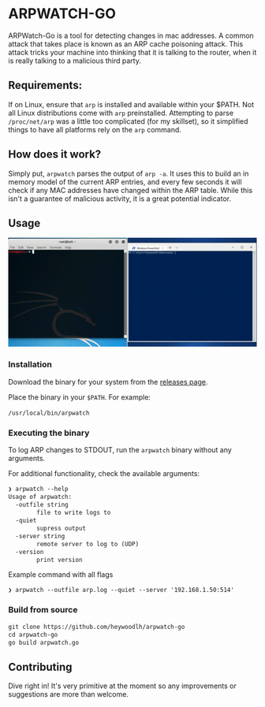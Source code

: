 # ARPWATCH-GO
ARPWatch-Go is a tool for detecting changes in mac addresses. A common attack that takes place is known as an ARP cache poisoning attack. This attack tricks your machine into thinking that it is talking to the router, when it is really talking to a malicious third party.

## Requirements:

If on Linux, ensure that `arp` is installed and available within your $PATH. Not all Linux distributions come with `arp` preinstalled. Attempting to parse `/proc/net/arp` was a little too complicated (for my skillset), so it simplified things to have all platforms rely on the `arp` command.

## How does it work?

Simply put, `arpwatch` parses the output of `arp -a`. It uses this to build an in memory model of the current ARP entries, and every few seconds it will check if any MAC addresses have changed within the ARP table. While this isn't a guarantee of malicious activity, it is a great potential indicator.

## Usage

![](example.gif)

### Installation

Download the binary for your system from the [releases page](https://github.com/heywoodlh/arpwatch-go/releases).

Place the binary in your `$PATH`. For example:

`/usr/local/bin/arpwatch`


### Executing the binary

To log ARP changes to STDOUT, run the `arpwatch` binary without any arguments.

For additional functionality, check the available arguments:

```
❯ arpwatch --help
Usage of arpwatch:
  -outfile string
        file to write logs to
  -quiet
        supress output
  -server string
        remote server to log to (UDP)
  -version
        print version
```

Example command with all flags

```
❯ arpwatch --outfile arp.log --quiet --server '192.168.1.50:514'
```
  

### Build from source

```
git clone https://github.com/heywoodlh/arpwatch-go
cd arpwatch-go
go build arpwatch.go
```


## Contributing

Dive right in! It's very primitive at the moment so any improvements or suggestions are more than welcome.

